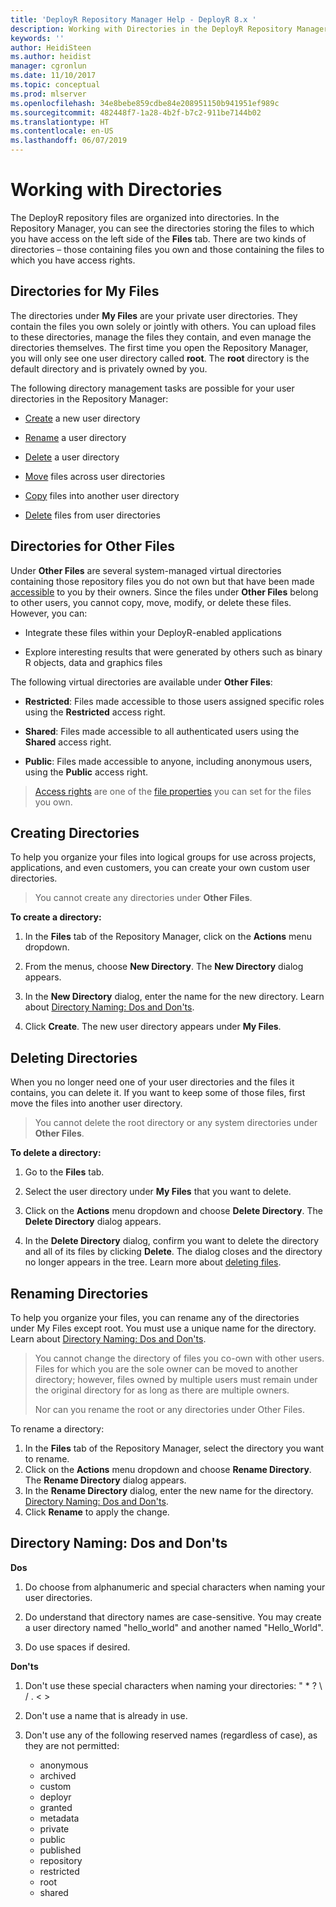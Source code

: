 ```yaml
---
title: 'DeployR Repository Manager Help - DeployR 8.x '
description: Working with Directories in the DeployR Repository Manager
keywords: ''
author: HeidiSteen
ms.author: heidist
manager: cgronlun
ms.date: 11/10/2017
ms.topic: conceptual
ms.prod: mlserver
ms.openlocfilehash: 34e8bebe859cdbe84e208951150b941951ef989c
ms.sourcegitcommit: 482448f7-1a28-4b2f-b7c2-911be7144b02
ms.translationtype: HT
ms.contentlocale: en-US
ms.lasthandoff: 06/07/2019
---
```

# <a name="working-with-directories"></a>Working with Directories

The DeployR repository files are organized into directories. In the Repository Manager, you can see the directories storing the files to which you have access on the left side of the **Files** tab. There are two kinds of directories – those containing files you own and those containing the files to which you have access rights.

## <a name="directories-for-my-files"></a>Directories for My Files

The directories under **My Files** are your private user directories. They contain the files you own solely or jointly with others. You can upload files to these directories, manage the files they contain, and even manage the directories themselves. The first time you open the Repository Manager, you will only see one user directory called **root**. The **root** directory is the default directory and is privately owned by you.

The following directory management tasks are possible for your user directories in the Repository Manager:

- [Create](deployr-repository-manager-directories.md#creating-directories) a new user directory

- [Rename](deployr-repository-manager-directories.md#renaming-directories) a user directory

- [Delete](deployr-repository-manager-directories.md#deleting-directories) a user directory

- [Move](deployr-repository-manager-files.md#moving-files) files across user directories

- [Copy](deployr-repository-manager-files.md#copying-files) files into another user directory

- [Delete](deployr-repository-manager-files.md#deleting-files) files from user directories

## <a name="directories-for-other-files"></a>Directories for Other Files

Under **Other Files** are several system-managed virtual directories containing those repository files you do not own but that have been made [accessible](deployr-repository-manager-files.md#about-file-properties) to you by their owners. Since the files under **Other Files** belong to other users, you cannot copy, move, modify, or delete these files.  However, you can:

- Integrate these files within your DeployR-enabled applications

- Explore interesting results that were generated by others such as binary R objects, data and graphics files

The following virtual directories are available under **Other Files**:

- **Restricted**: Files made accessible to those users assigned specific roles using the **Restricted** access right.

- **Shared**: Files made accessible to all authenticated users using the **Shared** access right.

- **Public**: Files made accessible to anyone, including anonymous users, using the **Public** access right.


>[Access rights](deployr-repository-manager-files.md#about-file-properties) are one of the [file properties](deployr-repository-manager-files.md#about-file-properties) you can set for the files you own.

## <a name="creating-directories"></a>Creating Directories

To help you organize your files into logical groups for use across projects, applications, and even customers, you can create your own custom user directories.

>You cannot create any directories under **Other Files**.

**To create a directory:**

1. In the **Files** tab of the Repository Manager, click on the **Actions** menu dropdown.

2. From the menus, choose **New Directory**. The **New Directory** dialog appears.

3. In the **New Directory** dialog, enter the name for the new directory. Learn about [Directory Naming: Dos and Don'ts](deployr-repository-manager-directories.md#directory-naming-dos-and-don-ts).

4. Click **Create**. The new user directory appears under **My Files**.

## <a name="deleting-directories"></a>Deleting Directories

When you no longer need one of your user directories and the files it contains, you can delete it. If you want to keep some of those files, first move the files into another user directory.

>You cannot delete the root directory or any system directories under **Other Files**.

**To delete a directory:**

1. Go to the **Files** tab.

2. Select the user directory under **My Files** that you want to delete.

3. Click on the **Actions** menu dropdown and choose **Delete Directory**. The **Delete Directory** dialog appears.

4. In the **Delete Directory** dialog, confirm you want to delete the directory and all of its files by clicking **Delete**. The dialog closes and the directory no longer appears in the tree. Learn more about [deleting files](deployr-repository-manager-files.md#deleting-files).

## <a name="renaming-directories"></a>Renaming Directories

To help you organize your files, you can rename any of the directories under My Files except root. You must use a unique name for the directory. Learn about [Directory Naming: Dos and Don'ts](#directory-naming-dos-and-don-ts).

>You cannot change the directory of files you co-own with other users. Files for which you are the sole owner can be moved to another directory; however, files owned by multiple users must remain under the original directory for as long as there are multiple owners. 
>
>Nor can you rename the root or any directories under Other Files.

To rename a directory:

1.  In the **Files** tab of the Repository Manager, select the directory you want to rename.
2.  Click on the **Actions** menu dropdown and choose **Rename Directory**. The **Rename Directory** dialog appears.
3.  In the **Rename Directory** dialog, enter the new name for the directory. [Directory Naming: Dos and Don'ts](#directory-naming-dos-and-don-ts).
4.  Click **Rename** to apply the change.

<a name="directory-naming-dos-and-don-ts"></a>
## <a name="directory-naming-dos-and-donts"></a>Directory Naming: Dos and Don'ts

**Dos**

1. Do choose from alphanumeric and special characters when naming your user directories.

2. Do understand that directory names are case-sensitive. You may create a user directory named "hello_world" and another named "Hello_World".

3. Do use spaces if desired.

**Don'ts**

1. Don't use these special characters when naming your directories: " * ? \ / . < >

2. Don't use a name that is already in use.

3. Don't use any of the following reserved names (regardless of case), as they are not permitted:
   - anonymous
   - archived
   - custom
   - deployr
   - granted
   - metadata
   - private
   - public
   - published
   - repository
   - restricted
   - root
   - shared
